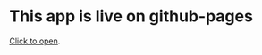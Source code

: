 # This app is live on github-pages

 [Click to open](https://ankitn1311.github.io/book-context-api/).

